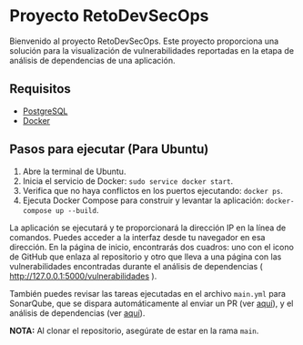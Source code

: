 # Proyecto RetoDevSecOps

Bienvenido al proyecto RetoDevSecOps. Este proyecto proporciona una solución para la visualización de vulnerabilidades reportadas en la etapa de análisis de dependencias de una aplicación.

## Requisitos

- [PostgreSQL](https://www.postgresql.org/download/)
- [Docker](https://www.docker.com/get-started)

## Pasos para ejecutar (Para Ubuntu)

1. Abre la terminal de Ubuntu.
2. Inicia el servicio de Docker: `sudo service docker start`.
3. Verifica que no haya conflictos en los puertos ejecutando: `docker ps`.
4. Ejecuta Docker Compose para construir y levantar la aplicación: `docker-compose up --build`.

La aplicación se ejecutará y te proporcionará la dirección IP en la línea de comandos. Puedes acceder a la interfaz desde tu navegador en esa dirección. En la página de inicio, encontrarás dos cuadros: uno con el icono de GitHub que enlaza al repositorio y otro que lleva a una página con las vulnerabilidades encontradas durante el análisis de dependencias ( http://127.0.0.1:5000/vulnerabilidades ).

También puedes revisar las tareas ejecutadas en el archivo `main.yml` para SonarQube, que se dispara automáticamente al enviar un PR (ver [aquí](https://github.com/sebastianyacup/RetoDevSecOps/actions/workflows/main.yml)), y el análisis de dependencias (ver [aquí](https://github.com/sebastianyacup/RetoDevSecOps/actions/workflows/analisis-dependencias.yml)).

**NOTA:** Al clonar el repositorio, asegúrate de estar en la rama `main`.